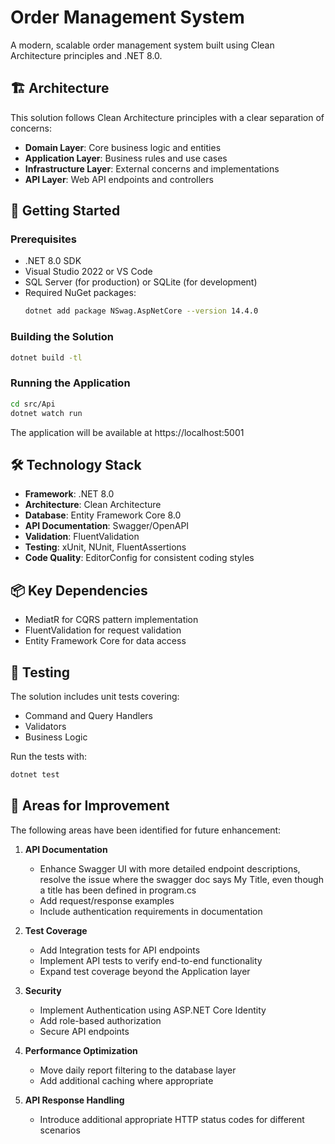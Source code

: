 ﻿# Order Management System

A modern, scalable order management system built using Clean Architecture principles and .NET 8.0.

## 🏗️ Architecture

This solution follows Clean Architecture principles with a clear separation of concerns:

- **Domain Layer**: Core business logic and entities
- **Application Layer**: Business rules and use cases
- **Infrastructure Layer**: External concerns and implementations
- **API Layer**: Web API endpoints and controllers

## 🚀 Getting Started

### Prerequisites

- .NET 8.0 SDK
- Visual Studio 2022 or VS Code
- SQL Server (for production) or SQLite (for development)
- Required NuGet packages:
  ```bash
  dotnet add package NSwag.AspNetCore --version 14.4.0
  ```

### Building the Solution

```bash
dotnet build -tl
```

### Running the Application

```bash
cd src/Api
dotnet watch run
```

The application will be available at https://localhost:5001

## 🛠️ Technology Stack

- **Framework**: .NET 8.0
- **Architecture**: Clean Architecture
- **Database**: Entity Framework Core 8.0
- **API Documentation**: Swagger/OpenAPI
- **Validation**: FluentValidation
- **Testing**: xUnit, NUnit, FluentAssertions
- **Code Quality**: EditorConfig for consistent coding styles

## 📦 Key Dependencies

- MediatR for CQRS pattern implementation
- FluentValidation for request validation
- Entity Framework Core for data access

## 🧪 Testing

The solution includes unit tests covering:

- Command and Query Handlers
- Validators
- Business Logic

Run the tests with:

```bash
dotnet test
```

## 🎯 Areas for Improvement

The following areas have been identified for future enhancement:

1. **API Documentation**

   - Enhance Swagger UI with more detailed endpoint descriptions, resolve the issue where the swagger doc says My Title, even though a title has been defined in program.cs
   - Add request/response examples
   - Include authentication requirements in documentation

2. **Test Coverage**

   - Add Integration tests for API endpoints
   - Implement API tests to verify end-to-end functionality
   - Expand test coverage beyond the Application layer

3. **Security**

   - Implement Authentication using ASP.NET Core Identity
   - Add role-based authorization
   - Secure API endpoints

4. **Performance Optimization**

   - Move daily report filtering to the database layer
   - Add additional caching where appropriate

5. **API Response Handling**

   - Introduce additional appropriate HTTP status codes for different scenarios
